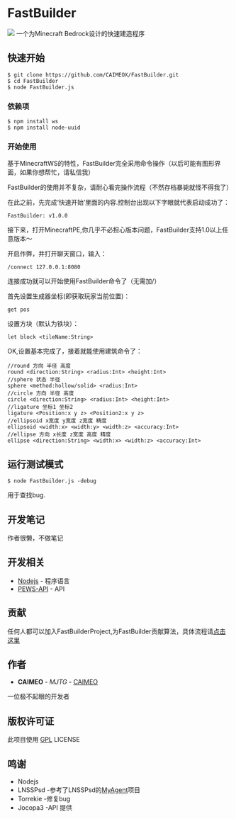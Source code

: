 # FastBuilder
![](https://coding.net/u/CAIMEO/p/FastBuilder/git/raw/master/images/FastBuilder.jpg)
一个为Minecraft Bedrock设计的快速建造程序

## 快速开始

```
$ git clone https://github.com/CAIMEOX/FastBuilder.git
$ cd FastBuilder
$ node FastBuilder.js
```

### 依赖项

```
$ npm install ws
$ npm install node-uuid
```

### 开始使用

基于MinecraftWS的特性，FastBuilder完全采用命令操作（以后可能有图形界面，如果你想帮忙，请私信我）

FastBuilder的使用并不复杂，请耐心看完操作流程（不然存档暴毙就怪不得我了）

在此之前，先完成‘快速开始’里面的内容.控制台出现以下字眼就代表启动成功了：

```
FastBuilder: v1.0.0
```

接下来，打开MinecraftPE,你几乎不必担心版本问题，FastBuilder支持1.0以上任意版本～

开启作弊，并打开聊天窗口，输入：

```
/connect 127.0.0.1:8080
```

连接成功就可以开始使用FastBuilder命令了（无需加/）

首先设置生成器坐标(即获取玩家当前位置)：

```
get pos
```

设置方块（默认为铁块）：

```
let block <tileName:String>
```

OK,设置基本完成了，接着就能使用建筑命令了：

```
//round 方向 半径 高度
round <direction:String> <radius:Int> <height:Int>
//sphere 状态 半径
sphere <method:hollow/solid> <radius:Int>
//circle 方向 半径 高度
circle <direction:String> <radius:Int> <height:Int>
//ligature 坐标1 坐标2
ligature <Position:x y z> <Position2:x y z>
//ellipsoid x宽度 y宽度 z宽度 精度
ellipsoid <width:x> <width:y> <width:z> <accuracy:Int>
//ellipse 方向 x长度 z宽度 高度 精度
ellipse <direction:String> <width:x> <width:z> <accuracy:Int>
```


## 运行测试模式

```
$ node FastBuilder.js -debug
```
用于查找bug.


## 开发笔记

作者很懒，不做笔记

## 开发相关

* [Nodejs](http://nodejs.org) - 程序语言
* [PEWS-API](https://github.com/jocopa3/PEWS-API.git) - API

## 贡献

任何人都可以加入FastBuilderProject,为FastBuilder贡献算法，具体流程请[点击这里](https://github.com/CAIMEOX/FastBuilder/blob/master/Algorithms.md)

## 作者

* **CAIMEO** - *MJTG* - [CAIMEO](https://github.com/CAIMEOX)

一位极不起眼的开发者

## 版权许可证

此项目使用  [GPL](LICENSE.md) LICENSE

## 鸣谢

* Nodejs
* LNSSPsd  -参考了LNSSPsd的[MyAgent](https://github.com/mcpews/MyAgent.git)项目
* Torrekie  -修复bug
* Jocopa3  -API 提供


